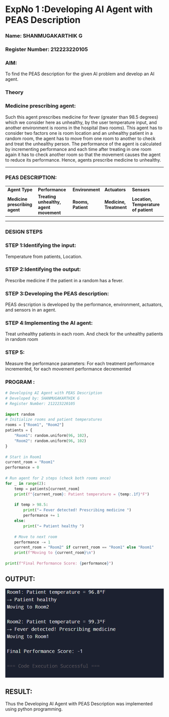 <h1>ExpNo 1 :Developing AI Agent with PEAS Description</h1>
<h3>Name: SHANMUGAKARTHIK G</h3>
<h3>Register Number: 212223220105</h3>


<h3>AIM:</h3>
<p>To find the PEAS description for the given AI problem and develop an AI agent.</p>
<h3>Theory</h3>
<h3>Medicine prescribing agent:</h3>
<p>Such this agent prescribes medicine for fever (greater than 98.5 degrees) which we consider here as unhealthy, by the user temperature input, and another environment is rooms in the hospital (two rooms). This agent has to consider two factors one is room location and an unhealthy patient in a random room, the agent has to move from one room to another to check and treat the unhealthy person. The performance of the agent is calculated by incrementing performance and each time after treating in one room again it has to check another room so that the movement causes the agent to reduce its performance. Hence, agents prescribe medicine to unhealthy.</p>
<hr>
<h3>PEAS DESCRIPTION:</h3>
<table>
  <tr>
    <td><strong>Agent Type</strong></td>
    <td><strong>Performance</strong></td>
     <td><strong>Environment</strong></td>
    <td><strong>Actuators</strong></td>
    <td><strong>Sensors</strong></td>
  </tr>
    <tr>
    <td><strong>Medicine prescribing agent</strong></td>
    <td><strong>Treating unhealthy, agent movement</strong></td>
     <td><strong>Rooms, Patient</strong></td>
    <td><strong>Medicine, Treatment</strong></td>
    <td><strong>Location, Temperature of patient</strong></td>
  </tr>
</table>
<hr>
<H3>DESIGN STEPS</H3>
<h3>STEP 1:Identifying the input:</h3>
<p>Temperature from patients, Location.</p>
<h3>STEP 2:Identifying the output:</h3>
<p>Prescribe medicine if the patient in a random has a fever.</p>
<h3>STEP 3:Developing the PEAS description:</h3>
<p>PEAS description is developed by the performance, environment, actuators, and sensors in an agent.</p>
<h3>STEP 4:Implementing the AI agent:</h3>
<p>Treat unhealthy patients in each room. And check for the unhealthy patients in random room</p>
<h3>STEP 5:</h3>
<p>Measure the performance parameters: For each treatment performance incremented, for each movement performance decremented</p>

<h3>PROGRAM :</h3>

```python
# Developing AI Agent with PEAS Description
# Developed by: SHANMUGAKARTHIK G
# Register Number: 212223220105

import random
# Initialize rooms and patient temperatures
rooms = ["Room1", "Room2"]
patients = {
    "Room1": random.uniform(96, 102),
    "Room2": random.uniform(96, 102)
}

# Start in Room1
current_room = "Room1"
performance = 0

# Run agent for 2 steps (check both rooms once)
for _ in range(2):
    temp = patients[current_room]
    print(f"{current_room}: Patient temperature = {temp:.1f}°F")
    
    if temp > 98.5:
        print("→ Fever detected! Prescribing medicine ")
        performance += 1
    else:
        print("→ Patient healthy ")
    
    # Move to next room
    performance -= 1
    current_room = "Room2" if current_room == "Room1" else "Room1"
    print(f"Moving to {current_room}\n")

print(f"Final Performance Score: {performance}")
```

## OUTPUT:
![alt text](image.png)

## RESULT:
Thus the Developing AI Agent with PEAS Description was implemented using python programming.